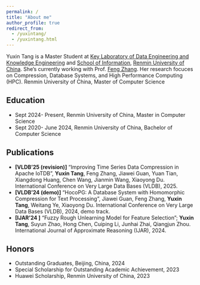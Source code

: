 ```yaml
---
permalink: /
title: "About me"
author_profile: true
redirect_from: 
  - /yuxintang/
  - /yuxintang.html
---
```


Yuxin Tang is a Master Student at [Key Laboratory of Data Engineering and Knowledge Engineering](http://deke.ruc.edu.cn/) and [School of Information](http://info.ruc.edu.cn/), [Renmin University of China](https://www.ruc.edu.cn/). She’s currently working with Prof. [Feng Zhang](https://fengzhangcs.github.io/). Her research focuces on Compression, Database Systems, and High Performance Computing (HPC). 
Renmin University of China, Master of Computer Science

## Education
 -  Sept 2024- Present, Renmin University of China, Master in Computer Science
 -  Sept 2020- June 2024, Renmin University of China, Bachelor of Computer Science

## Publications
 - **[VLDB’25 (revision)]** “Improving Time Series Data Compression in Apache IoTDB”, **Yuxin Tang**, Feng Zhang,
 Jiawei Guan, Yuan Tian, Xiangdong Huang, Chen Wang, Jianmin Wang, Xiaoyong Du. International Conference
 on Very Large Data Bases (VLDB), 2025.
 - **[VLDB’24 (demo)]** “HocoPG: A Database System with Homomorphic Compression for Text Processing”, Jiawei
 Guan, Feng Zhang, **Yuxin Tang**, Weitang Ye, Xiaoyong Du. International Conference on Very Large Data Bases
 (VLDB), 2024, demo track.
 - **[IJAR’24 ]** “Fuzzy Rough Unlearning Model for Feature Selection”; **Yuxin Tang**, Suyun Zhao, Hong Chen,
 Cuiping Li, Junhai Zhai, Qiangjun Zhou. International Journal of Approximate Reasoning (IJAR), 2024.

## Honors
 - Outstanding Graduates, Beijing, China, 2024
 - Special Scholarship for Outstanding Academic Achievement, 2023
 - Huawei Scholarship, Renmin University of China, 2023
